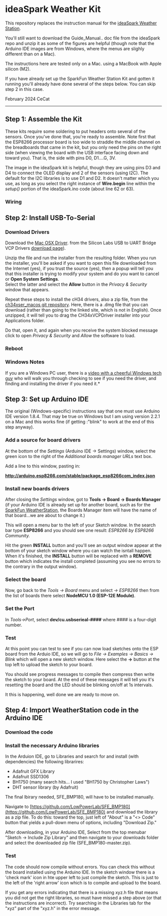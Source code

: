 # ideaSpark Weather Kit

This repository replaces the instruction manual for
the [ideaSpark Weather Station](https://gitlab.com/GJKJ/WSK).

You'll still want to download the Guide_Manual.. doc file
from the ideaSpark repo and unzip it as some of the figures are helpful
(though note that the Arduino IDE images are from Windows, where the
menus are slighly different than on a Mac).

The instructions here are tested only on a Mac.
using a MacBook with Apple silicon (M2).

If you have already set up the SparkFun Weather Station Kit
and gotten it running you'll already have done several of the steps
below.  You can skip step 2 in this case.

February 2024
CeCat

--------------------

## Step 1: Assemble the Kit

These kits require some soldering to put headers onto several of the 
sensors. Once you've done that, you're ready to assemble.  Note first 
that the ESP8266 processor board is too wide to straddle the middle
channel on the breadboards that came in the kit, but you only need the
pins on the right side (when viewing the board with the USB interface
facing down and toward you).  That is, the side with pins
D0, D1....G, 3V.

The image in the ideaSpark kit is helpful, though they are using pins
D3 and D4 to connect the OLED display and 2 of the sensors (using I2C).
The default for the I2C libraries is to use D1 and D2. It doesn't matter
which you use, as long as you select the right instance of **Wire.begin**
line within the *setup()* portion of the ideaSpark.ino code (about
line 62 or 63).

### Wiring

## Step 2: Install USB-To-Serial

### Download Drivers
Download the
[Mac OSX Driver](https://www.silabs.com/documents/public/software/Mac_OSX_VCP_Driver.zip).
from the Silicon Labs USB to UART Bridge VCP Drivers 
[download page](https://www.silabs.com/developers/usb-to-uart-bridge-vcp-drivers?tab=downloads)).

Unzip the file and run the installer from the resulting folder. When you 
run the installer, you'll be asked if you want to open this file downloaded
from the Internet (yes), if you trust the source (yes), then
a popup will tell you that this installer is trying to modify
your system and do you want to cancel or **Open System Settings**.  
Select the latter and select the **Allow** button in the
*Privacy & Security* window that appears.

Repeat these steps to install the cH34 drivers, also a zip
file, from the
[ch34xser_macos git repository](https://github.com/WCHSoftGroup/ch34xser_macos).
 Here, there is a .dmg file that you can download (rather than going to the
linked site, which is not in English). Once unzipped, it will tell you
to drag the CH34xVCPDriver installer into your Applications folder.

Do that, open it,  and again when you receive the system blocked message
click to open *Privacy & Security* and *Allow* the software to load.

### Reboot

### Windows Notes
If you are a Windows PC user, there is a 
[video with a cheerful Windows tech guy](https://www.youtube.com/watch?v=4tKOnaz192E) 
who will walk you through checking to see if you need the driver, and finding and
installing the driver if you need it.*

## Step 3: Set up Arduino IDE

The original (Windows-specific) instructions say that one must use
Arduino IDE version 1.8.4.  That may be true on Windows but I am using
version 2.2.1 on a Mac and this works fine (if getting :"blink" to work
at the end of this step anyway).

### Add a source for board drivers 

At the bottom of the *Settings* (Arduino IDE -> Settings) window,
select the green icon to the right of the
*Additional boards manager URLs* text box.

Add a line to this window, pasting in:

**http://arduino.esp8266.com/stable/package_esp8266com_index.json**

### Install new boards drivers

After closing the *Settings* window, got to **Tools -> Board -> Boards Manager**
(if your Arduino IDE is already set up for another board, such as for the
[SparkFun WeatherStation](https://github.com/cecat/WeatherStation/tree/main/src/WeatherStationAdaFruit),
the Boards Manager
item will have the name of that board...we are about to change it.)

This will open a menu bar to the left of your Sketch window.
In the search bar type **ESP8266** and you should see one result:
*ESP8266 by ESP8266 Community.*

Hit the green **INSTALL** button and you'll see an output window appear
at the bottom of your sketch window where you can watch the isntall
happen.  When it's finished, the **INSTALL** button will be replaced with
a **REMOVE** button which indicates the install completed (assuming you see
no errors to the contrary in the output window).

### Select the board

Now, go back to the 
*Tools -> Board* menu and select *-> ESP8266* then 
from the list of boards there select **NodeMCU 1.0 (ESP-12E Module)**.

### Set the Port 

In *Tools->Port*, select **dev/cu.usbserieal-####** where *####* is a
four-digit number.

### Test

At this point you can test to see if you can now load sketches onto
the ESP board from the Arduio IDE, so we will go to 
*File -> Examples -> Basics -> Blink* which will open a new sketch
window.  Here select the **->** button at the top left to upload
the sketch to your board.

You should see progress messages to compile then compress then write
the sketch to your board.  At the end of these messages it will 
tell you it's resetting the board and the LED should be blinking on/off
at 1s intervals.

It this is happening, well done we are ready to move on.

## Step 4: Import WeatherStation code in the Arduino IDE

### Download the code 

### Install the necessary Arduino libraries

In the Arduion IDE, go to Libraries and search for and install (with dependencies) the following
librarires:
* Adafruit GFX Library
* Adafruit SSD1306
* BH1750 (many search hits... I used "BH1750 by Christopher Laws")
* DHT sensor library (by Adafruit)

The final lbirary needed, SFE_BMP180, will have to be installed manually.  

Navigate to 
[https://github.com/LowPowerLab/SFE_BMP180](https://github.com/LowPowerLab/SFE_BMP180) 
and download the library as a zip file.  To do this: toward the top, just left of "About"
is a "<> Code" button that yields a pull-down menu of options, including "Download Zip."

After downloading, in your Arduino IDE, Select from the top menubar "Sketch -> Include Zip Library"
and then navigate to your downloads folder and select the downloaded zip file (SFE_BMP180-master.zip).

### Test

The code should now compile without errors.  You can check this without the board installed using
the Arduino IDE. In the sketch window there is a 'check  mark' icon in hte upper left to just compile
the sketch.  This is just to the left of the 'right arrow' icon which is to compile and upload to the
board.

If you get any errors indicating that there is a missing xyz.h file that means you did not get
the right libraries, so must have missed a step above (or that the instructions are incorrect).
Try searching in the Libraries tab for the "xyz" part of the "xyz.h" in the error message.


